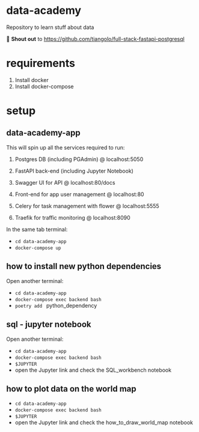 # data-academy
Repository to learn stuff about data

👏 **Shout out** to https://github.com/tiangolo/full-stack-fastapi-postgresql 

# requirements
1. Install docker
2. Install docker-compose

# setup
## data-academy-app
This will spin up all the services required to run:

1. Postgres DB (including PGAdmin) @ localhost:5050

2. FastAPI back-end (including Jupyter Notebook) 

3. Swagger UI for API @ localhost:80/docs

4. Front-end for app user management @ localhost:80

5. Celery for task management with flower @ localhost:5555

6. Traefik for traffic monitoring @ localhost:8090

In the same tab terminal:
- `cd data-academy-app`
- `docker-compose up`

## how to install new python dependencies
Open another terminal:
- `cd data-academy-app`
- `docker-compose exec backend bash`
- `poetry add ` python_dependency

## sql - jupyter notebook

Open another terminal:
- `cd data-academy-app`
- `docker-compose exec backend bash`
- `$JUPYTER`
- open the Jupyter link and check the SQL_workbench notebook

## how to plot data on the world map
- `cd data-academy-app`
- `docker-compose exec backend bash`
- `$JUPYTER`
- open the Jupyter link and check the how_to_draw_world_map notebook